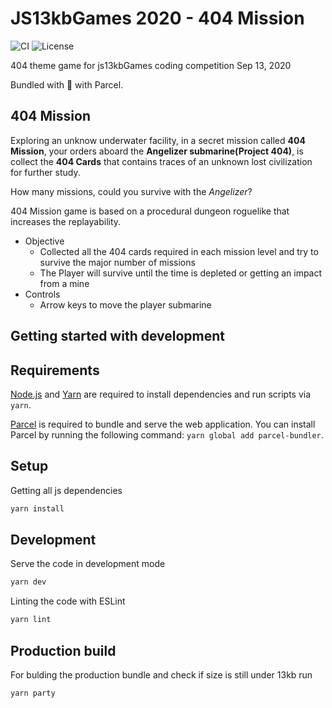 # JS13kbGames 2020 - 404 Mission

![CI](https://github.com/ByteDecoder/js13k2020/workflows/CI/badge.svg)
![License](https://img.shields.io/badge/license-MIT-green)

404 theme game for js13kbGames coding competition Sep 13, 2020

Bundled with 🖤 with Parcel.

## 404 Mission

Exploring an unknow underwater facility, in a secret mission called **404 Mission**, your orders aboard the **Angelizer submarine(Project 404)**, is collect the **404 Cards** that contains traces of an unknown lost civilization for further study.

How many missions, could you survive with the *Angelizer*?

404 Mission game is based on a procedural dungeon roguelike that increases the replayability.

- Objective
  - Collected all the 404 cards required in each mission level and try to survive the major number of missions
  - The Player will survive until the time is depleted or getting an impact from a mine
- Controls
  - Arrow keys to move the player submarine

## Getting started with development

## Requirements

[Node.js](https://nodejs.org) and [Yarn](https://yarnpkg.com/) are required to install dependencies and run scripts via `yarn`.

[Parcel](https://parceljs.org/getting_started.html) is required to bundle and serve the web application. You can install Parcel by running the following command: `yarn global add parcel-bundler`.

## Setup

Getting all js dependencies

```bash
yarn install
```

## Development

Serve the code in development mode

```bash
yarn dev
```

Linting the code with ESLint

```bash
yarn lint
```

## Production build

For bulding the production bundle and check if size is still under 13kb run

```bash
yarn party
```
